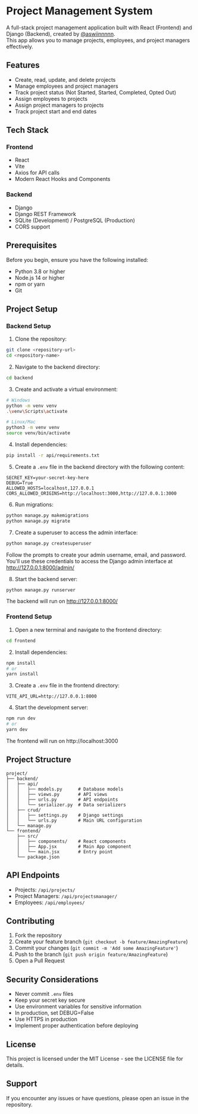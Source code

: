 # Project Management System

A full-stack project management application built with React (Frontend) and Django (Backend), created by [@aswiinnnnn](https://github.com/aswiinnnnn).  
This app allows you to manage projects, employees, and project managers effectively.


## Features

- Create, read, update, and delete projects
- Manage employees and project managers
- Track project status (Not Started, Started, Completed, Opted Out)
- Assign employees to projects
- Assign project managers to projects
- Track project start and end dates

## Tech Stack

### Frontend
- React
- Vite
- Axios for API calls
- Modern React Hooks and Components

### Backend
- Django
- Django REST Framework
- SQLite (Development) / PostgreSQL (Production)
- CORS support

## Prerequisites

Before you begin, ensure you have the following installed:
- Python 3.8 or higher
- Node.js 14 or higher
- npm or yarn
- Git

## Project Setup

### Backend Setup

1. Clone the repository:
```bash
git clone <repository-url>
cd <repository-name>
```

2. Navigate to the backend directory:
```bash
cd backend
```

3. Create and activate a virtual environment:
```bash
# Windows
python -m venv venv
.\venv\Scripts\activate

# Linux/Mac
python3 -m venv venv
source venv/bin/activate
```

4. Install dependencies:
```bash
pip install -r api/requirements.txt
```

5. Create a `.env` file in the backend directory with the following content:
```env
SECRET_KEY=your-secret-key-here
DEBUG=True
ALLOWED_HOSTS=localhost,127.0.0.1
CORS_ALLOWED_ORIGINS=http://localhost:3000,http://127.0.0.1:3000
```

6. Run migrations:
```bash
python manage.py makemigrations
python manage.py migrate
```

7. Create a superuser to access the admin interface:
```bash
python manage.py createsuperuser
```
Follow the prompts to create your admin username, email, and password. You'll use these credentials to access the Django admin interface at http://127.0.0.1:8000/admin/

8. Start the backend server:
```bash
python manage.py runserver
```
The backend will run on http://127.0.0.1:8000/

### Frontend Setup

1. Open a new terminal and navigate to the frontend directory:
```bash
cd frontend
```

2. Install dependencies:
```bash
npm install
# or
yarn install
```

3. Create a `.env` file in the frontend directory:
```env
VITE_API_URL=http://127.0.0.1:8000
```

4. Start the development server:
```bash
npm run dev
# or
yarn dev
```
The frontend will run on http://localhost:3000

## Project Structure

```
project/
├── backend/
│   ├── api/
│   │   ├── models.py      # Database models
│   │   ├── views.py       # API views
│   │   ├── urls.py        # API endpoints
│   │   └── serializer.py  # Data serializers
│   ├── crud/
│   │   ├── settings.py    # Django settings
│   │   └── urls.py        # Main URL configuration
│   └── manage.py
└── frontend/
    ├── src/
    │   ├── components/    # React components
    │   ├── App.jsx        # Main App component
    │   └── main.jsx       # Entry point
    └── package.json
```

## API Endpoints

- Projects: `/api/projects/`
- Project Managers: `/api/projectsmanager/`
- Employees: `/api/employees/`

## Contributing

1. Fork the repository
2. Create your feature branch (`git checkout -b feature/AmazingFeature`)
3. Commit your changes (`git commit -m 'Add some AmazingFeature'`)
4. Push to the branch (`git push origin feature/AmazingFeature`)
5. Open a Pull Request

## Security Considerations

- Never commit `.env` files
- Keep your secret key secure
- Use environment variables for sensitive information
- In production, set DEBUG=False
- Use HTTPS in production
- Implement proper authentication before deploying

## License

This project is licensed under the MIT License - see the LICENSE file for details.

## Support

If you encounter any issues or have questions, please open an issue in the repository.
